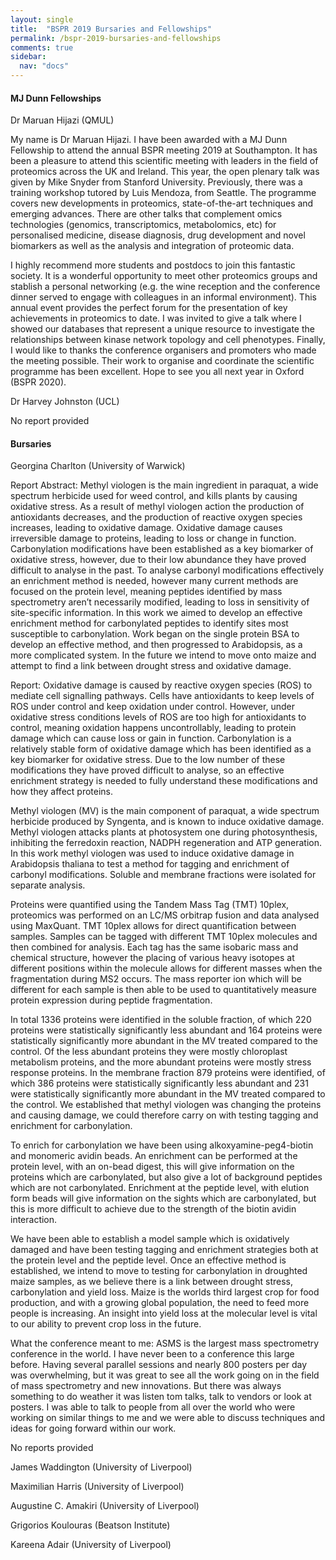 ```yaml
---
layout: single
title:  "BSPR 2019 Bursaries and Fellowships"
permalink: /bspr-2019-bursaries-and-fellowships
comments: true
sidebar:
  nav: "docs"
---
```


#### MJ Dunn Fellowships


Dr Maruan Hijazi (QMUL)

My name is Dr Maruan Hijazi. I have been awarded with a MJ Dunn Fellowship to attend the annual BSPR meeting 2019 at Southampton. It has been a pleasure to attend this scientific meeting with leaders in the field of proteomics across the UK and Ireland. This year, the open plenary talk was given by Mike Snyder from Stanford University. Previously, there was a training workshop tutored by Luis Mendoza, from Seattle. The programme covers new developments in proteomics, state-of-the-art techniques and emerging advances. There are other talks that complement omics technologies (genomics, transcriptomics, metabolomics, etc) for personalised medicine, disease diagnosis, drug development and novel biomarkers as well as the analysis and integration of proteomic data.

I highly recommend more students and postdocs to join this fantastic society. It is a wonderful opportunity to meet other proteomics groups and stablish a personal networking (e.g. the wine reception and the conference dinner served to engage with colleagues in an informal environment). This annual event provides the perfect forum for the presentation of key achievements in proteomics to date. I was invited to give a talk where I showed our databases that represent a unique resource to investigate the relationships between kinase network topology and cell phenotypes. Finally, I would like to thanks the conference organisers and promoters who made the meeting possible. Their work to organise and coordinate the scientific programme has been excellent. Hope to see you all next year in Oxford (BSPR 2020).

Dr Harvey Johnston (UCL)

No report provided



#### Bursaries

Georgina Charlton (University of Warwick)

Report Abstract: Methyl viologen is the main ingredient in paraquat, a wide spectrum herbicide used for weed control, and kills plants by causing oxidative stress. As a result of methyl viologen action the production of antioxidants decreases, and the production of reactive oxygen species increases, leading to oxidative damage. Oxidative damage causes irreversible damage to proteins, leading to loss or change in function. Carbonylation modifications have been established as a key biomarker of oxidative stress, however, due to their low abundance they have proved difficult to analyse in the past. To analyse carbonyl modifications effectively an enrichment method is needed, however many current methods are focused on the protein level, meaning peptides identified by mass spectrometry aren’t necessarily modified, leading to loss in sensitivity of site-specific information. In this work we aimed to develop an effective enrichment method for carbonylated peptides to identify sites most susceptible to carbonylation. Work began on the single protein BSA to develop an effective method, and then progressed to Arabidopsis, as a more complicated system. In the future we intend to move onto maize and attempt to find a link between drought stress and oxidative damage. 

Report: Oxidative damage is caused by reactive oxygen species (ROS) to mediate cell signalling pathways. Cells have antioxidants to keep levels of ROS under control and keep oxidation under control. However, under oxidative stress conditions levels of ROS are too high for antioxidants to control, meaning oxidation happens uncontrollably, leading to protein damage which can cause loss or gain in function. Carbonylation is a relatively stable form of oxidative damage which has been identified as a key biomarker for oxidative stress. Due to the low number of these modifications they have proved difficult to analyse, so an effective enrichment strategy is needed to fully understand these modifications and how they affect proteins. 

Methyl viologen (MV) is the main component of paraquat, a wide spectrum herbicide produced by Syngenta, and is known to induce oxidative damage. Methyl viologen attacks plants at photosystem one during photosynthesis, inhibiting the ferredoxin reaction, NADPH regeneration and ATP generation. In this work methyl viologen was used to induce oxidative damage in Arabidopsis thaliana to test a method for tagging and enrichment of carbonyl modifications. Soluble and membrane fractions were isolated for separate analysis.

Proteins were quantified using the Tandem Mass Tag (TMT) 10plex, proteomics was performed on an LC/MS orbitrap fusion and data analysed using MaxQuant. TMT 10plex allows for direct quantification between samples. Samples can be tagged with different TMT 10plex molecules and then combined for analysis. Each tag has the same isobaric mass and chemical structure, however the placing of various heavy isotopes at different positions within the molecule allows for different masses when the fragmentation during MS2 occurs. The mass reporter ion which will be different for each sample is then able to be used to quantitatively measure protein expression during peptide fragmentation.

In total 1336 proteins were identified in the soluble fraction, of which 220 proteins were statistically significantly less abundant and 164 proteins were statistically significantly more abundant in the MV treated compared to the control. Of the less abundant proteins they were mostly chloroplast metabolism proteins, and the more abundant proteins were mostly stress response proteins. In the membrane fraction 879 proteins were identified, of which 386 proteins were statistically significantly less abundant and 231 were statistically significantly more abundant in the MV treated compared to the control. We established that methyl viologen was changing the proteins and causing damage, we could therefore carry on with testing tagging and enrichment for carbonylation.

To enrich for carbonylation we have been using alkoxyamine-peg4-biotin and monomeric avidin beads. An enrichment can be performed at the protein level, with an on-bead digest, this will give information on the proteins which are carbonylated, but also give a lot of background peptides which are not carbonylated. Enrichment at the peptide level, with elution form beads will give information on the sights which are carbonylated, but this is more difficult to achieve due to the strength of the biotin avidin interaction.

We have been able to establish a model sample which is oxidatively damaged and have been testing tagging and enrichment strategies both at the protein level and the peptide level. Once an effective method is established, we intend to move to testing for carbonylation in droughted maize samples, as we believe there is a link between drought stress, carbonylation and yield loss. Maize is the worlds third largest crop for food production, and with a growing global population, the need to feed more people is increasing. An insight into yield loss at the molecular level is vital to our ability to prevent crop loss in the future.

What the conference meant to me: ASMS is the largest mass spectrometry conference in the world. I have never been to a conference this large before. Having several parallel sessions and nearly 800 posters per day was overwhelming, but it was great to see all the work going on in the field of mass spectrometry and new innovations. But there was always something to do weather it was listen tom talks, talk to vendors or look at posters. I was able to talk to people from all over the world who were working on similar things to me and we were able to discuss techniques and ideas for going forward within our work.


No reports provided

James Waddington (University of Liverpool)

Maximilian Harris (University of Liverpool)

Augustine C. Amakiri (University of Liverpool)

Grigorios Koulouras (Beatson Institute)

Kareena Adair (University of Liverpool)
